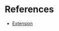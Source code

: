 # References

- [Extension](https://www.febon.net/products/usb-webcam-streaming-mulitimedia-adapter)
